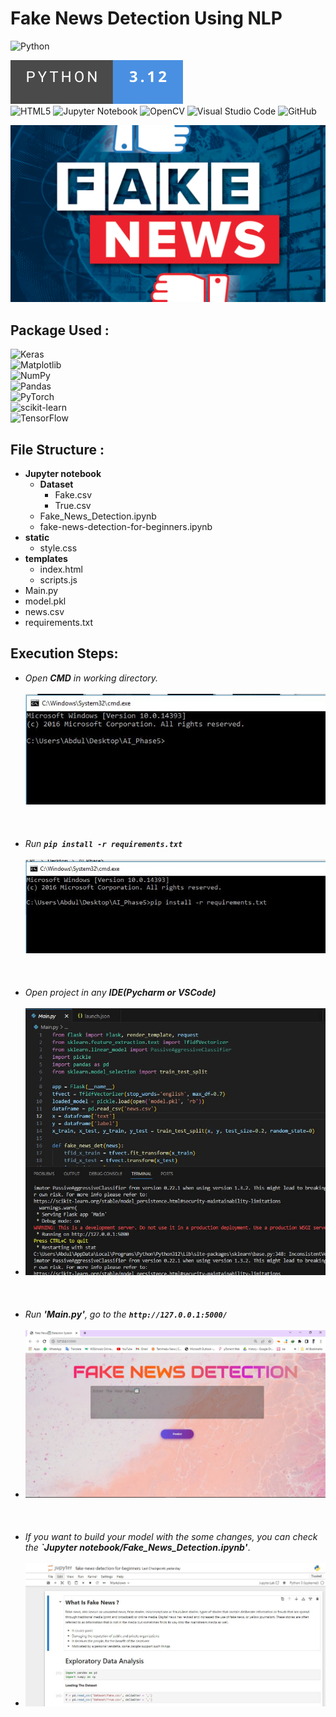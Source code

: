 # Fake News Detection Using NLP

![Python](https://img.shields.io/badge/python-3670A0?style=for-the-badge&logo=python&logoColor=ffdd54)<br>

<img title="a title" alt="Alt text" src="https://raw.githubusercontent.com/Abdurrahimgithub/AI_Phase/ca6267eb42122254754c02b82400abbfe7615341/AI_Phase5/Source%20Code/Image/Python-3.12-.svg"><br>
![HTML5](https://img.shields.io/badge/html5-%23E34F26.svg?style=for-the-badge&logo=html5&logoColor=white)
![Jupyter Notebook](https://img.shields.io/badge/jupyter-%23FA0F00.svg?style=for-the-badge&logo=jupyter&logoColor=white)
![OpenCV](https://img.shields.io/badge/opencv-%23white.svg?style=for-the-badge&logo=opencv&logoColor=white)
![Visual Studio Code](https://img.shields.io/badge/Visual%20Studio%20Code-0078d7.svg?style=for-the-badge&logo=visual-studio-code&logoColor=white)
![GitHub](https://img.shields.io/badge/github-%23121011.svg?style=for-the-badge&logo=github&logoColor=white)

<img title="a title" alt="Alt text" src="https://github.com/Abdurrahimgithub/AI_Phase/blob/main/AI_Phase5/Source%20Code/Image/title2.png?raw=true">

## Package Used :
![Keras](https://img.shields.io/badge/Keras-%23D00000.svg?style=for-the-badge&logo=Keras&logoColor=white)<br>
![Matplotlib](https://img.shields.io/badge/Matplotlib-%23ffffff.svg?style=for-the-badge&logo=Matplotlib&logoColor=black)<br>
![NumPy](https://img.shields.io/badge/numpy-%23013243.svg?style=for-the-badge&logo=numpy&logoColor=white)<br>
![Pandas](https://img.shields.io/badge/pandas-%23150458.svg?style=for-the-badge&logo=pandas&logoColor=white)<br>
![PyTorch](https://img.shields.io/badge/PyTorch-%23EE4C2C.svg?style=for-the-badge&logo=PyTorch&logoColor=white)<br>
![scikit-learn](https://img.shields.io/badge/scikit--learn-%23F7931E.svg?style=for-the-badge&logo=scikit-learn&logoColor=white)<br>
![TensorFlow](https://img.shields.io/badge/TensorFlow-%23FF6F00.svg?style=for-the-badge&logo=TensorFlow&logoColor=white)<br>

## File Structure : 

 - **Jupyter notebook**
    * **Dataset**
        - Fake.csv
        - True.csv
    * Fake_News_Detection.ipynb
    * fake-news-detection-for-beginners.ipynb
- **static**
    * style.css
- **templates**
    * index.html
    * scripts.js
- Main.py
- model.pkl
- news.csv
- requirements.txt

## Execution Steps:

- *Open **CMD** in working directory.* <br><br>
  <img title="a title" alt="Alt text" src="https://github.com/Abdurrahimgithub/AI_Phase/blob/main/AI_Phase5/Source%20Code/Image/Phase5/11.JPG?raw=true"><br><br><br><br>
- *Run **`pip install -r requirements.txt`*** <br><br>
  <img title="a title" alt="Alt text" src="https://github.com/Abdurrahimgithub/AI_Phase/blob/main/AI_Phase5/Source%20Code/Image/Phase5/pip.JPG?raw=true"><br><br><br><br>
- *Open project in any **IDE(Pycharm or VSCode)*** <br><br>
- <img title="a title" alt="Alt text" src="https://github.com/Abdurrahimgithub/AI_Phase/blob/main/AI_Phase5/Source%20Code/Image/Phase5/3.JPG?raw=true"><br><br><br><br>
- *Run **'Main.py'**, go to the **`http://127.0.0.1:5000/`*** <br><br>
- <img title="a title" alt="Alt text" src="https://github.com/Abdurrahimgithub/AI_Phase/blob/main/AI_Phase5/Source%20Code/Image/Phase5/4.JPG?raw=true"><br><br><br><br>
- *If you want to build your model with the some changes, you can check the **`Jupyter notebook/Fake_News_Detection.ipynb'***. <br><br>
- <img title="a title" alt="Alt text" src="https://github.com/Abdurrahimgithub/AI_Phase/blob/main/AI_Phase5/Source%20Code/Image/Phase5/5.JPG?raw=true"><br><br><br><br>

  
